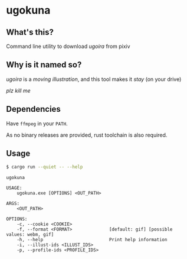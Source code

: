 # ugokuna

## What's this?

Command line utility to download _ugoira_ from pixiv

## Why is it named so?

_ugoira_ is a _moving illustration_, and this tool makes it _stay_ (on your drive)

_plz kill me_

## Dependencies

Have `ffmpeg` in your `PATH`.

As no binary releases are provided, rust toolchain is also required.

## Usage

```sh
$ cargo run --quiet -- --help
```

```
ugokuna 

USAGE:
    ugokuna.exe [OPTIONS] <OUT_PATH>

ARGS:
    <OUT_PATH>    

OPTIONS:
    -c, --cookie <COOKIE>
    -f, --format <FORMAT>              [default: gif] [possible values: webm, gif]
    -h, --help                         Print help information
    -i, --illust-ids <ILLUST_IDS>
    -p, --profile-ids <PROFILE_IDS>
```
